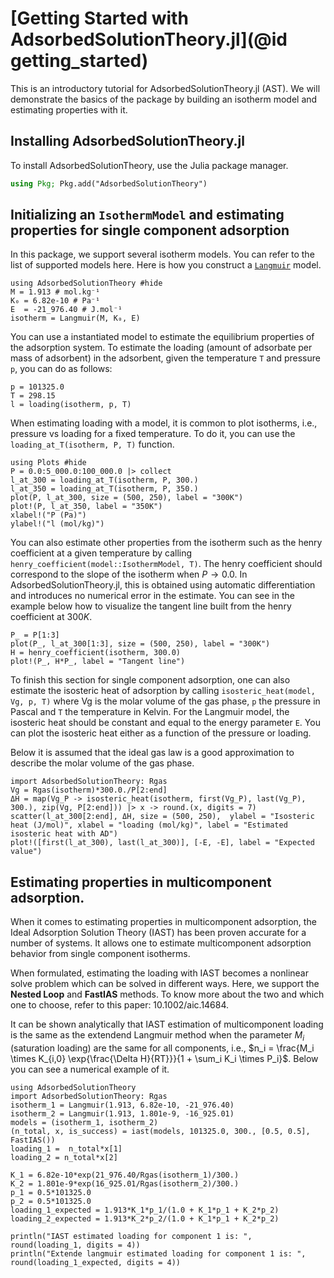 # [Getting Started with AdsorbedSolutionTheory.jl](@id getting_started)

This is an introductory tutorial for AdsorbedSolutionTheory.jl (AST). We will demonstrate the basics of the package by building an isotherm model and estimating properties with it.


## Installing AdsorbedSolutionTheory.jl 

To install AdsorbedSolutionTheory, use the Julia package manager.

```julia
using Pkg; Pkg.add("AdsorbedSolutionTheory")
```

## Initializing an `IsothermModel` and estimating properties for single component adsorption

In this package, we support several isotherm models. You can refer to the list of supported models here. Here is how you construct a [`Langmuir`](@ref) model.

```@example lang1
using AdsorbedSolutionTheory #hide
M = 1.913 # mol.kg⁻¹
K₀ = 6.82e-10 # Pa⁻¹
E  = -21_976.40 # J.mol⁻¹
isotherm = Langmuir(M, K₀, E)
```

You can use a instantiated model to estimate the equilibrium properties of the adsorption system. To estimate the loading (amount of adsorbate per mass of adsorbent) in the adsorbent, given the temperature `T` and pressure `p`, you can do as follows:
 
```@example lang1
p = 101325.0
T = 298.15
l = loading(isotherm, p, T)
```

When estimating loading with a model, it is common to plot isotherms, i.e., pressure vs loading for a fixed temperature. To do it, you can use the `loading_at_T(isotherm, P, T)` function.

```@example lang1
using Plots #hide
P = 0.0:5_000.0:100_000.0 |> collect
l_at_300 = loading_at_T(isotherm, P, 300.)
l_at_350 = loading_at_T(isotherm, P, 350.)
plot(P, l_at_300, size = (500, 250), label = "300K")
plot!(P, l_at_350, label = "350K")
xlabel!("P (Pa)")
ylabel!("l (mol/kg)")
```

You can also estimate other properties from the isotherm such as the henry coefficient at a given temperature by calling `henry_coefficient(model::IsothermModel, T)`. The henry coefficient should correspond to the slope of the isotherm when $P \rightarrow 0.0$. In AdsorbedSolutionTheory.jl, this is obtained using automatic differentiation and introduces no numerical error in the estimate. You can see in the example below how to visualize the tangent line built from the henry coefficient at $300K$.

```@example lang1
P_ = P[1:3]
plot(P_, l_at_300[1:3], size = (500, 250), label = "300K") 
H = henry_coefficient(isotherm, 300.0)
plot!(P_, H*P_, label = "Tangent line")
```

To finish this section for single component adsorption, one can also estimate the isosteric heat of adsorption by calling `isosteric_heat(model, Vg, p, T)` where Vg is the molar volume of the gas phase, `p` the pressure in Pascal and `T` the temperature in Kelvin. For the Langmuir model, the isosteric heat should be constant and equal to the energy parameter `E`. You can plot the isosteric heat either as a function of the pressure or loading.

Below it is assumed that the ideal gas law is a good approximation to describe the molar volume of the gas phase.

```@example lang1
import AdsorbedSolutionTheory: Rgas
Vg = Rgas(isotherm)*300.0./P[2:end]
ΔH = map(Vg_P -> isosteric_heat(isotherm, first(Vg_P), last(Vg_P), 300.), zip(Vg, P[2:end])) |> x -> round.(x, digits = 7)
scatter(l_at_300[2:end], ΔH, size = (500, 250),  ylabel = "Isosteric heat (J/mol)", xlabel = "loading (mol/kg)", label = "Estimated isosteric heat with AD")
plot!([first(l_at_300), last(l_at_300)], [-E, -E], label = "Expected value") 
```

## Estimating properties in multicomponent adsorption.

When it comes to estimating properties in multicomponent adsorption, the Ideal Adsorption Solution Theory (IAST) has been proven accurate for a number of systems. It allows one to estimate multicomponent adsorption behavior from single component isotherms.

When formulated, estimating the loading with IAST becomes a nonlinear solve problem which can be solved in different ways. Here, we support the **Nested Loop** and **FastIAS** methods. To know more about the two and which one to choose, refer to this paper: 10.1002/aic.14684.

It can be shown analytically that IAST estimation of multicomponent loading is the same as the extendend Langmuir method when the parameter $M_i$ (saturation loading) are the same for all components, i.e., $n_i = \frac{M_i \times K_{i,0} \exp{\frac{\Delta H}{RT}}}{1 + \sum_i K_i \times P_i}$. Below you can see a numerical example of it.

```@example multi1
using AdsorbedSolutionTheory
import AdsorbedSolutionTheory: Rgas
isotherm_1 = Langmuir(1.913, 6.82e-10, -21_976.40)
isotherm_2 = Langmuir(1.913, 1.801e-9, -16_925.01)
models = (isotherm_1, isotherm_2)
(n_total, x, is_success) = iast(models, 101325.0, 300., [0.5, 0.5], FastIAS())
loading_1 =  n_total*x[1]
loading_2 = n_total*x[2]

K_1 = 6.82e-10*exp(21_976.40/Rgas(isotherm_1)/300.)
K_2 = 1.801e-9*exp(16_925.01/Rgas(isotherm_2)/300.)
p_1 = 0.5*101325.0
p_2 = 0.5*101325.0
loading_1_expected = 1.913*K_1*p_1/(1.0 + K_1*p_1 + K_2*p_2)
loading_2_expected = 1.913*K_2*p_2/(1.0 + K_1*p_1 + K_2*p_2)

println("IAST estimated loading for component 1 is: ", round(loading_1, digits = 4))
println("Extende langmuir estimated loading for component 1 is: ", round(loading_1_expected, digits = 4))
```
